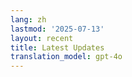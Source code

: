 ```yaml
---
lang: zh
lastmod: '2025-07-13'
layout: recent
title: Latest Updates
translation_model: gpt-4o
---
```


<!-- 蛇动画将通过模板添加 -->